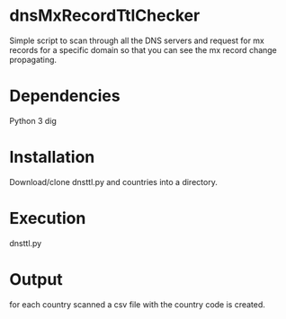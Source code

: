 # dnsMxRecordTtlChecker
Simple script to scan through all the DNS servers and request for mx records for a specific domain so that you can see the mx record change propagating.

# Dependencies
Python 3
dig

# Installation
Download/clone dnsttl.py and countries into a directory.

# Execution
dnsttl.py <hostname> 

# Output
for each country scanned a csv file with the country code is created.
